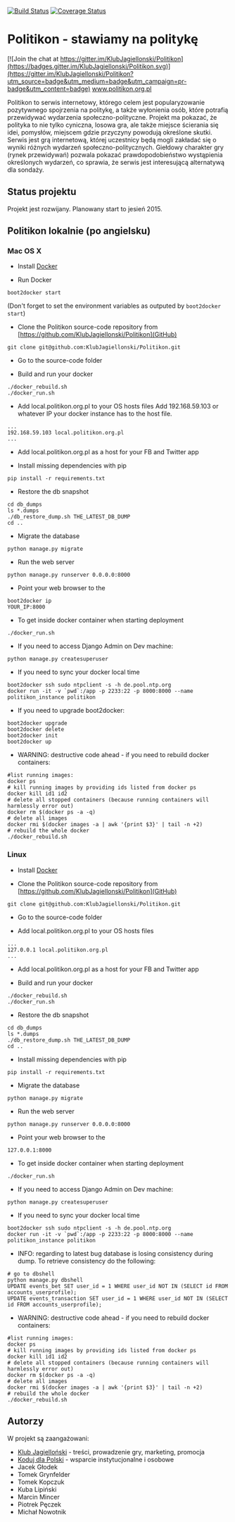 [![Build Status](https://travis-ci.org/KlubJagiellonski/Politikon.svg?branch=master)](https://travis-ci.org/KlubJagiellonski/Politikon)
[![Coverage Status](https://coveralls.io/repos/github/KlubJagiellonski/Politikon/badge.svg?branch=master)](https://coveralls.io/github/KlubJagiellonski/Politikon?branch=master)

# Politikon - stawiamy na politykę

[![Join the chat at https://gitter.im/KlubJagiellonski/Politikon](https://badges.gitter.im/KlubJagiellonski/Politikon.svg)](https://gitter.im/KlubJagiellonski/Politikon?utm_source=badge&utm_medium=badge&utm_campaign=pr-badge&utm_content=badge)
www.politikon.org.pl

Politikon to serwis internetowy, którego celem jest popularyzowanie pozytywnego spojrzenia na politykę, a także wyłonienia osób, które potrafią przewidywać wydarzenia społeczno-polityczne. Projekt ma pokazać, że polityka to nie tylko cyniczna, losowa gra, ale także miejsce ścierania się idei, pomysłów, miejscem gdzie przyczyny powodują określone skutki. Serwis jest grą internetową, której uczestnicy będą mogli zakładać się o wyniki różnych wydarzeń społeczno-politycznych. Giełdowy charakter gry (rynek przewidywań) pozwala pokazać prawdopodobieństwo wystąpienia określonych wydarzeń, co sprawia, że serwis jest interesującą alternatywą dla sondaży.

## Status projektu

Projekt jest rozwijany. Planowany start to jesień 2015.

## Politikon lokalnie (po angielsku)

### Mac OS X

* Install [Docker](https://docs.docker.com/)

* Run Docker
```
boot2docker start
```
(Don't forget to set the environment variables as outputed by `boot2docker start`)

* Clone the Politikon source-code repository from [https://github.com/KlubJagiellonski/Politikon](GitHub)
```
git clone git@github.com:KlubJagiellonski/Politikon.git
```
* Go to the source-code folder

* Build and run your docker
```
./docker_rebuild.sh
./docker_run.sh
```

* Add local.politikon.org.pl to your OS hosts files Add 192.168.59.103 or whatever IP your docker instance has to the host file.
```
...
192.168.59.103 local.politikon.org.pl
...
```

* Add local.politikon.org.pl as a host for your FB and Twitter app

* Install missing dependencies with pip
```
pip install -r requirements.txt
```

* Restore the db snapshot
```
cd db_dumps
ls *.dumps
./db_restore_dump.sh THE_LATEST_DB_DUMP
cd ..
```

* Migrate the database
```
python manage.py migrate
```

* Run the web server
```
python manage.py runserver 0.0.0.0:8000
```

* Point your web browser to the
```
boot2docker ip
YOUR_IP:8000
```

* To get inside docker container when starting deployment
```
./docker_run.sh
```

* If you need to access Django Admin on Dev machine:
```
python manage.py createsuperuser
```

* If you need to sync your docker local time
```
boot2docker ssh sudo ntpclient -s -h de.pool.ntp.org
docker run -it -v `pwd`:/app -p 2233:22 -p 8000:8000 --name politikon_instance politikon
```

* If you need to upgrade boot2docker:
```
boot2docker upgrade
boot2docker delete
boot2docker init
boot2docker up
```

* WARNING: destructive code ahead - if you need to rebuild docker containers:
```
#list running images:
docker ps
# kill running images by providing ids listed from docker ps
docker kill id1 id2
# delete all stopped containers (because running containers will harmlessly error out)
docker rm $(docker ps -a -q)
# delete all images
docker rmi $(docker images -a | awk '{print $3}' | tail -n +2)
# rebuild the whole docker
./docker_rebuild.sh
```

### Linux

* Install [Docker](https://docs.docker.com/)

* Clone the Politikon source-code repository from [https://github.com/KlubJagiellonski/Politikon](GitHub)
```
git clone git@github.com:KlubJagiellonski/Politikon.git
```

* Go to the source-code folder

* Add local.politikon.org.pl to your OS hosts files
```
...
127.0.0.1 local.politikon.org.pl
...
```

* Add local.politikon.org.pl as a host for your FB and Twitter app

* Build and run your docker
```
./docker_rebuild.sh
./docker_run.sh
```

* Restore the db snapshot
```
cd db_dumps
ls *.dumps
./db_restore_dump.sh THE_LATEST_DB_DUMP
cd ..
```

* Install missing dependencies with pip
```
pip install -r requirements.txt
```

* Migrate the database
```
python manage.py migrate
```

* Run the web server
```
python manage.py runserver 0.0.0.0:8000
```

* Point your web browser to the
```
127.0.0.1:8000
```

* To get inside docker container when starting deployment
```
./docker_run.sh
```

* If you need to access Django Admin on Dev machine:
```
python manage.py createsuperuser
```

* If you need to sync your docker local time
```
boot2docker ssh sudo ntpclient -s -h de.pool.ntp.org
docker run -it -v `pwd`:/app -p 2233:22 -p 8000:8000 --name politikon_instance politikon
```

* INFO: regarding to latest bug database is losing consistency during dump. To retrieve consistency do the following:
```
# go to dbshell
python manage.py dbshell
UPDATE events_bet SET user_id = 1 WHERE user_id NOT IN (SELECT id FROM accounts_userprofile);
UPDATE events_transaction SET user_id = 1 WHERE user_id NOT IN (SELECT id FROM accounts_userprofile);
```

* WARNING: destructive code ahead - if you need to rebuild docker containers:
```
#list running images:
docker ps
# kill running images by providing ids listed from docker ps
docker kill id1 id2
# delete all stopped containers (because running containers will harmlessly error out)
docker rm $(docker ps -a -q)
# delete all images
docker rmi $(docker images -a | awk '{print $3}' | tail -n +2)
# rebuild the whole docker
./docker_rebuild.sh
```

## Autorzy

W projekt są zaangażowani:
* [Klub Jagielloński](http://www.kj.org.pl) - treści, prowadzenie gry, marketing, promocja
* [Koduj dla Polski](http://www.kodujdlapolski.pl) - wsparcie instytucjonalne i osobowe
* Jacek Głodek
* Tomek Grynfelder
* Tomek Kopczuk
* Kuba Lipiński
* Marcin Mincer
* Piotrek Pęczek
* Michał Nowotnik
